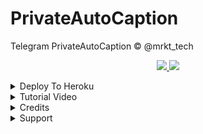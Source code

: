 # PrivateAutoCaption
Telegram PrivateAutoCaption © @mrkt_tech

  </a>
</p>
<p align="center">
  <a href="https://github.com/Rafeeq-99/PrivateAutoCaption/stargazers">
    <img src="https://img.shields.io/github/stars/Rafeeq-99/PrivateAutoCaption?style=social">

  </a>
  
  <a href="https://github.com/Rafeeq-99/PrivateAutoCaption/fork">
    <img src="https://img.shields.io/github/forks/Rafeeq-99/PrivateAutoCaption?label=Fork&style=social">

  </a>  
</p>

<details><summary>Deploy To Heroku</summary>
<p>
<br>
<a href="https://heroku.com/deploy?template=https://github.com/Rafeeq-99/PrivateAutoCaption/tree/main">
  <img src="https://www.herokucdn.com/deploy/button.svg" alt="Deploy">
</a>
</p>
</details>

<details><summary>Tutorial Video</summary>
<p>
<br>
<a href="https://youtu.be/p4Z9ZN1lZUk"><img src="https://img.shields.io/badge/How%20To%20Deploy-blue.svg?logo=Youtube"></a> <img src="https://img.shields.io/youtube/views/p4Z9ZN1lZUk?style=social">
</a>
</p>
</details>

<details><summary>Credits</summary>
<p>
<pre>

 *Thankz To [SpEcHiDe](https://github.com/SpEcHiDe) 👉 [Created](https://github.com/Rafeeq-99/PrivateAutoCaption/blob/5bdf676944d9e4c04c08d322715daa55fc108987/mt_privateautocaption/auto_caption.py#L26)

 *Thankz To [Professor](https://github.com/PR0FESS0R-99)
</pre>
</p>
</details>


<details><summary>Support</summary>
<p>
<pre>
                                                                                                            
Join Our [Telegram Group](Https://telegram.dog/MRKT_Tech_Group) For Support/Assistance And Our [Channel](Https://telegram.dog/MRKT_Tech) For Updates.   
   
**Report Bugs**, Give Feature Requests There..
   
Do **Fork** And **Star** The Repository If You Liked It.
</pre>
</p>
</details>


